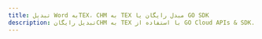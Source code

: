 ---title: تبدیل Word بهTEX، CHM به TEX مبدل رایگان یا GO SDKdescription: تبدیل رایگانCHM به TEX با استفاده از GO Cloud APIs & SDK. همچنین اسناد Microsoft Word و OpenOffice را در Cloud ایجاد، ویرایش و رندر کنید.---